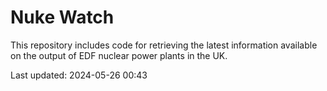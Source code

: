 # Nuke Watch

This repository includes code for retrieving the latest information available on the output of EDF nuclear power plants in the UK.

Last updated: 2024-05-26 00:43